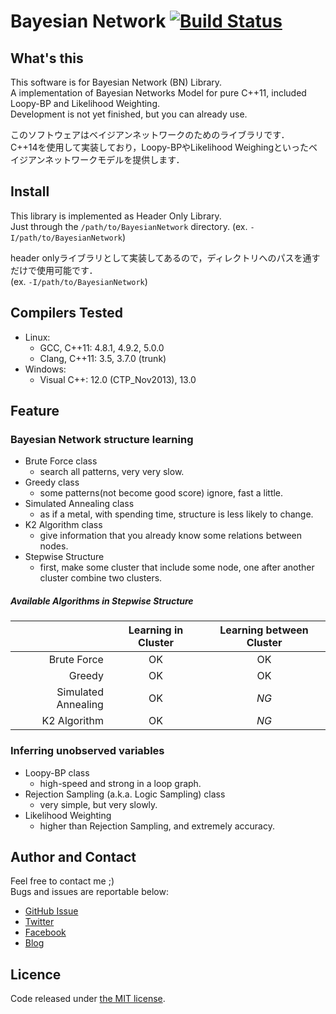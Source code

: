 # Bayesian Network [![Build Status](https://travis-ci.org/godai0519/BayesianNetwork.svg?branch=master)](https://travis-ci.org/godai0519/BayesianNetwork)

## What's this
This software is for Bayesian Network (BN) Library.  
A implementation of Bayesian Networks Model for pure C++11, included Loopy-BP and Likelihood Weighting.  
Development is not yet finished, but you can already use.

このソフトウェアはベイジアンネットワークのためのライブラリです．  
C++14を使用して実装しており，Loopy-BPやLikelihood Weighingといったベイジアンネットワークモデルを提供します．


## Install
This library is implemented as Header Only Library.  
Just through the `/path/to/BayesianNetwork` directory. (ex. `-I/path/to/BayesianNetwork`)

header onlyライブラリとして実装してあるので，ディレクトリへのパスを通すだけで使用可能です．  
(ex. `-I/path/to/BayesianNetwork`)


## Compilers Tested
* Linux:
    + GCC, C++11: 4.8.1, 4.9.2, 5.0.0
    + Clang, C++11: 3.5, 3.7.0 (trunk)
* Windows:
    + Visual C++: 12.0 (CTP_Nov2013), 13.0


## Feature
### Bayesian Network structure learning
* Brute Force class
    + search all patterns, very very slow.
* Greedy class
    + some patterns(not become good score) ignore, fast a little.
* Simulated Annealing class
    + as if a metal, with spending time, structure is less likely to change.
* K2 Algorithm class
    + give information that you already know some relations between nodes.
* Stepwise Structure
    + first, make some cluster that include some node, one after another cluster combine two clusters.

##### Available Algorithms in Stepwise Structure
|                   | Learning in Cluster | Learning between Cluster |
|------------------:|:-------------------:|:------------------------:|
|        Brute Force|          OK         |             OK           |
|             Greedy|          OK         |             OK           |
|Simulated Annealing|          OK         |            *NG*          |
|       K2 Algorithm|          OK         |            *NG*          |


### Inferring unobserved variables
* Loopy-BP class
    + high-speed and strong in a loop graph.
* Rejection Sampling (a.k.a. Logic Sampling) class
    + very simple, but very slowly.
* Likelihood Weighting
    + higher than Rejection Sampling, and extremely accuracy.

## Author and Contact
Feel free to contact me ;)  
Bugs and issues are reportable below:
* [GitHub Issue](//github.com/godai0519/BayesianNetwork/issues)
* [Twitter](//twitter.com/godai_0519)
* [Facebook](//www.facebook.com/godai.azuma)
* [Blog](//d.hatena.ne.jp/godai_0519/)


## Licence
Code released under [the MIT license](//github.com/godai0519/BayesianNetwork/blob/master/LICENSE).
